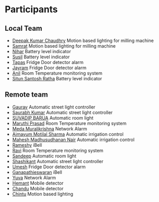 # Participants

## Local Team

- [Deepak Kumar Chaudhry](https://github.com/deepak2145/fabzero) Motion based lighting for milling machine
- [Samrat](https://github.com/Samrat2019/fabzero) Motion based lighting for milling machine
- [Nihar](https://github.com/niharmohanty2018/fabzero) Battery level indicator
- [Susil](https://github.com/susil-sethy/fabzero) Battery level indicator
- [Tapas](https://github.com/tapasbarik1983/fabzero) Fridge Door detector alarm
- [Jayram](https://github.com/jayramyadav111/fabzero) Fridge Door detector alarm
- [Anil](https://github.com/anilhembram/fabzero) Room Temperature monitoring system
- [Situn Santosh Ratha](https://github.com/situn001/fabzero) Battery level indicator

## Remote team

- [Gaurav](https://github.com/gauravstpi/gauravstpi) Automatic street light controller
- [Saurabh Kumar](https://github.com/9582220087/9582220087-fabzero) Automatic street light controller
- [SUVADIP BARUA](https://github.com/9406012766/suvadip) Automatic room light
- [Maruthi Prasad](https://github.com/maruthiprasad06) Room Temperature monitoring system
- [Meda Muralikrishna](https://github.com/medamk) Network Alarm
- [Aimayum Motilal Sharma](https://github.com/motilals) Automatic irrigation control
- [Mahesh Madhusudhanan Nair](https://github.com/nairstpi/fabzero) Automatic irrigation control
- [Rameshy](https://github.com/rameshy777/fabzero/) iBell
- [Ravi](https://github.com/ravi97surya/fabzero) Room Temperature monitoring system
- [Sandeep](https://github.com/sandeepstpi246/fabzero/) Automatic room light
- [Shashikant](https://github.com/shashikantstpi/fabzero) Automatic street light controller
- [Umesh](https://github.com/umesh1982/fabzero) Fridge Door detector alarm
- [Ganapathieswaran](https://github.com/vgeswar/fabzero) iBell
- [Yuva](https://github.com/Yuva-fab/fabzero) Network Alarm
- [Hemant](https://github.com/hemant747/fabzero) Mobile detector
- [Chandu](https://github.com/chandu224/fabzero) Mobile detector
- [Chintu](https://github.com/chintudora/fabzero) Motion based lighting
